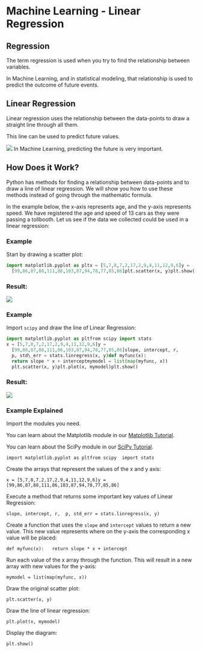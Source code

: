 
Machine Learning - Linear Regression
====================================


Regression
----------


The term regression is used when you try to find the relationship between variables.


In Machine Learning, and in statistical modeling, that relationship is used to predict the outcome of future events.


Linear Regression
-----------------


Linear regression uses the relationship between the data-points to draw a straight line through 
all them.


This line can be used to predict future values.


![](img_linear_regression.png)
In Machine Learning, predicting the future is very important.


How Does it Work?
-----------------


Python has methods for finding a relationship between data-points and to draw a line of linear regression. 
We will show you 
how to use these methods instead of going through the mathematic formula.


In the example below, the x-axis represents age, and the y-axis represents speed. We have registered the age and speed of 13 cars as they were passing a 
tollbooth. Let us see if the data we collected could be used in a linear 
regression:



### Example


Start by drawing a scatter plot:



```python
import matplotlib.pyplot as pltx = [5,7,8,7,2,17,2,9,4,11,12,9,6]y = 
  [99,86,87,88,111,86,103,87,94,78,77,85,86]plt.scatter(x, y)plt.show()
```

### Result:


![](img_matplotlib_scatter.png)




### Example


Import `scipy` and draw the line of Linear Regression:



```python
import matplotlib.pyplot as pltfrom scipy import stats
x = [5,7,8,7,2,17,2,9,4,11,12,9,6]y = 
  [99,86,87,88,111,86,103,87,94,78,77,85,86]slope, intercept, r, 
  p, std\_err = stats.linregress(x, y)def myfunc(x):  
  return slope * x + interceptmymodel = list(map(myfunc, x))
  plt.scatter(x, y)plt.plot(x, mymodel)plt.show()
```

### Result:


![](img_linear_regression.png)



### Example Explained


Import the modules you need.


You can learn about the Matplotlib module in our [Matplotlib Tutorial](matplotlib_intro.asp).


You can learn about the SciPy module in our [SciPy Tutorial](scipy_intro.asp).



`import matplotlib.pyplot as pltfrom scipy 
 import stats`



Create the arrays that represent the values of the x and y axis:



`x = [5,7,8,7,2,17,2,9,4,11,12,9,6]y = [99,86,87,88,111,86,103,87,94,78,77,85,86]`



Execute a method that returns some important key values of Linear Regression:



`slope, intercept, r, 
 p, std_err = stats.linregress(x, y)`



Create a function that uses the `slope` and 
`intercept` values to return a new value. This 
new value represents where on the y-axis the corresponding x value will be 
placed:



`def myfunc(x):
  return slope * x + intercept`



Run each value of the x array through the function. This will result in a new 
array with new values for the y-axis:



`mymodel = list(map(myfunc, x))`



Draw the original scatter plot:



`plt.scatter(x, y)`



Draw the line of linear regression:



`plt.plot(x, mymodel)`



Display the diagram:



`plt.show()`



